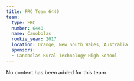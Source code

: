 ```yaml
---
title: FRC Team 6440
team:
  type: FRC
  number: 6440
  name: Canobolas
  rookie_year: 2017
  location: Orange, New South Wales, Australia
  sponsors:
  - Canobolas Rural Technology High School
---
```


No content has been added for this team
